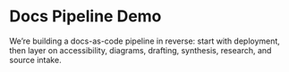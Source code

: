 # Docs Pipeline Demo

We’re building a docs-as-code pipeline in reverse: start with deployment, then layer on accessibility, diagrams, drafting, synthesis, research, and source intake.
